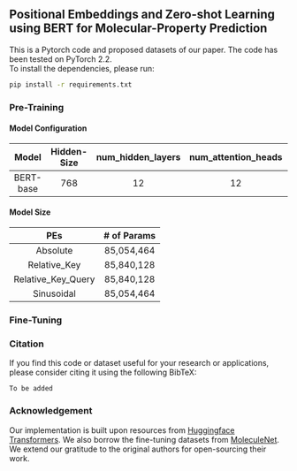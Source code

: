 ## Positional Embeddings and Zero-shot Learning using BERT for Molecular-Property Prediction

This is a Pytorch code and proposed datasets of our paper. The code has been tested on PyTorch 2.2.   
To install the dependencies, please run:
```bash
pip install -r requirements.txt
```

### Pre-Training

#### Model Configuration

|Model|Hidden-Size|num_hidden_layers|num_attention_heads|hidden_act|max_sequence_length|vocab_size|
|:---:|:---:|:---:|:---:|:---:|:---:|:---:|
|BERT-base|768|12|12|GELU|512|592|

#### Model Size

|PEs|# of Params|
|:---:|:---:|
|Absolute|85,054,464|
|Relative_Key|85,840,128|
|Relative_Key_Query|85,840,128|
|Sinusoidal|85,054,464|

### Fine-Tuning

### Citation

If you find this code or dataset useful for your research or applications, please consider citing it using the following BibTeX:

```
To be added
```

### Acknowledgement

Our implementation is built upon resources from [Huggingface Transformers](https://github.com/huggingface/transformers).
We also borrow the fine-tuning datasets from [MoleculeNet](https://moleculenet.org/).   
We extend our gratitude to the original authors for open-sourcing their work.
